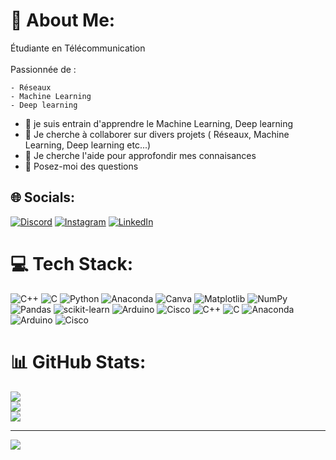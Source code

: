 # 💫 About Me:
Étudiante en Télécommunication<br><br>Passionnée de : 

	- Réseaux
	- Machine Learning 
	- Deep learning 
 
- 🌱 je suis entrain d'apprendre le Machine Learning, Deep learning
- 👯 Je cherche à collaborer sur divers projets ( Réseaux, Machine Learning, Deep learning etc...)
- 🤔 Je cherche l'aide pour approfondir mes connaisances 
- 💬 Posez-moi des questions


## 🌐 Socials:
[![Discord](https://img.shields.io/badge/Discord-%237289DA.svg?logo=discord&logoColor=white)](https://discord.gg/https://discord.gg/kVQ273qs) [![Instagram](https://img.shields.io/badge/Instagram-%23E4405F.svg?logo=Instagram&logoColor=white)](https://instagram.com/woman_ml) [![LinkedIn](https://img.shields.io/badge/LinkedIn-%230077B5.svg?logo=linkedin&logoColor=white)](https://linkedin.com/in/chabrell-tchamko-mbugua-laghom-51b294282) 

# 💻 Tech Stack:
![C++](https://img.shields.io/badge/c++-%2300599C.svg?style=for-the-badge&logo=c%2B%2B&logoColor=white) ![C](https://img.shields.io/badge/c-%2300599C.svg?style=for-the-badge&logo=c&logoColor=white) ![Python](https://img.shields.io/badge/python-3670A0?style=for-the-badge&logo=python&logoColor=ffdd54) ![Anaconda](https://img.shields.io/badge/Anaconda-%2344A833.svg?style=for-the-badge&logo=anaconda&logoColor=white) ![Canva](https://img.shields.io/badge/Canva-%2300C4CC.svg?style=for-the-badge&logo=Canva&logoColor=white) ![Matplotlib](https://img.shields.io/badge/Matplotlib-%23ffffff.svg?style=for-the-badge&logo=Matplotlib&logoColor=black) ![NumPy](https://img.shields.io/badge/numpy-%23013243.svg?style=for-the-badge&logo=numpy&logoColor=white) ![Pandas](https://img.shields.io/badge/pandas-%23150458.svg?style=for-the-badge&logo=pandas&logoColor=white) ![scikit-learn](https://img.shields.io/badge/scikit--learn-%23F7931E.svg?style=for-the-badge&logo=scikit-learn&logoColor=white) ![Arduino](https://img.shields.io/badge/-Arduino-00979D?style=for-the-badge&logo=Arduino&logoColor=white) ![Cisco](https://img.shields.io/badge/cisco-%23049fd9.svg?style=for-the-badge&logo=cisco&logoColor=black) ![C++](https://img.shields.io/badge/c++-%2300599C.svg?style=for-the-badge&logo=c%2B%2B&logoColor=white) ![C](https://img.shields.io/badge/c-%2300599C.svg?style=for-the-badge&logo=c&logoColor=white) ![Anaconda](https://img.shields.io/badge/Anaconda-%2344A833.svg?style=for-the-badge&logo=anaconda&logoColor=white) ![Arduino](https://img.shields.io/badge/-Arduino-00979D?style=for-the-badge&logo=Arduino&logoColor=white) ![Cisco](https://img.shields.io/badge/cisco-%23049fd9.svg?style=for-the-badge&logo=cisco&logoColor=black)
# 📊 GitHub Stats:
![](https://github-readme-stats.vercel.app/api?username=Chabins&theme=dark&hide_border=false&include_all_commits=true&count_private=true)<br/>
![](https://github-readme-streak-stats.herokuapp.com/?user=Chabins&theme=dark&hide_border=false)<br/>
![](https://github-readme-stats.vercel.app/api/top-langs/?username=Chabins&theme=dark&hide_border=false&include_all_commits=true&count_private=true&layout=compact)

---
[![](https://visitcount.itsvg.in/api?id=Chabins&icon=0&color=0)](https://visitcount.itsvg.in)

<!-- Proudly created with GPRM ( https://gprm.itsvg.in ) -->
